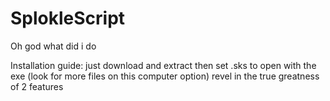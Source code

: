 # SplokleScript
Oh god what did i do

Installation guide:
just download and extract
then set .sks to open with the exe (look for more files on this computer option)
revel in the true greatness of 2 features

